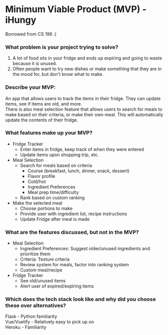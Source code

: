 # Minimum Viable Product (MVP) - iHungy  
Borrowed from CS 196 :)

### What problem is your project trying to solve?  
1. A lot of food sits in your fridge and ends up expiring and going to waste because it is unused.
2. Often people want to try new dishes or make something that they are in the mood for, but don't know what to make.

### Describe your MVP:  
An app that allows users to track the items in their fridge. They can update items, see if items are old, and more.  
There is also meal selection feature that allows users to search for meals to make based on their criteria, or make their own meal. This will automatically update the contents of their fridge.

### What features make up your MVP?  
- Fridge Tracker
    - Enter items in fridge, keep track of when they were entered
    - Update items upon shopping trip, etc.
- Meal Selection
    - Search for meals based on criteria
        - Course (breakfast, lunch, dinner, snack, dessert)
        - Flavor profile
        - Cold/hot
        - Ingredient Preferences
        - Meal prep time/difficulty
    - Rank based on custom ranking
- Make the selected meal
    - Choose portions to make
    - Provide user with ingredient list, recipe instructions
    - Update Fridge after meal is made

### What are the features discussed, but not in the MVP?  
- Meal Selection
    - Ingredient Preferences: Suggest older/unused ingredients and prioritize them
    - Criteria: Texture criteria
    - Review system for meals, factor into ranking system
    - Custom meal/recipe
- Fridge Tracker
    - See old/unused items
    - Alert user of expired/expiring items

### Which does the tech stack look like and why did you choose these over alternatives?  
Flask - Python familiarity  
Vue/Vuetify - Relatively easy to pick up on  
Heroku - Familiarity